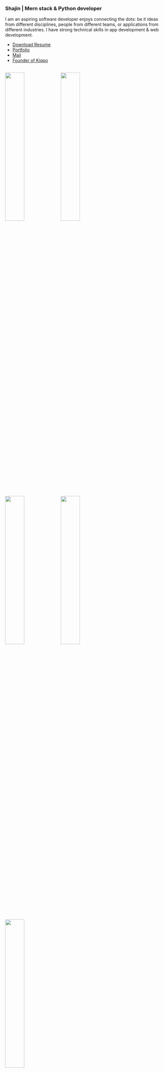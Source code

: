 
### Shajin | Mern stack & Python developer

I am an aspiring software developer enjoys connecting the dots: be it ideas from different disciplines, people from different teams, or applications from different industries. I have strong technical skills in app development & web development.


* [Download Resume](https://#)
* [Portfolio](http://shajin.me/)
* [Mail](mailto:shajin.sha10@gamil.com)
* [Founder of Kiqpo](http://kiqpo.software/)
<br/>

<img width="35%" src='https://shajin.me/images/project/project-1.svg' />

<img width="35%" src='https://shajin.me/images/project/project-2.svg' />

<img width="35%" src='https://shajin.me/images/project/project-3.svg' />

<img width="35%" src='https://shajin.me/images/project/project-4.svg' />

<img width="35%" src='https://shajin.me/images/project/project-5.svg' />


## 
